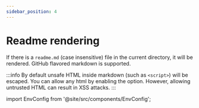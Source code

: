```yaml
---
sidebar_position: 4
---
```

# Readme rendering

If there is a `readme.md` (case insensitive) file in the current directory, it will be rendered. GitHub flavored markdown is supported.

:::info
By default unsafe HTML inside markdown (such as `<script>`) will be escaped. You can allow any html by enabling the option. However, allowing untrusted HTML can result in XSS attacks.
:::



import EnvConfig from '@site/src/components/EnvConfig';

<EnvConfig name="README_RENDER|ALLOW_RAW_HTML" init="true|false" values="true,false|true,false"/>